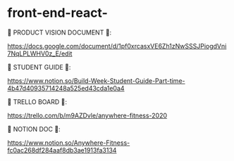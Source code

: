 # front-end-react-


🌟 PRODUCT VISION DOCUMENT 🌟:

https://docs.google.com/document/d/1pf0xrcasxVE6Zh1zNwSSSJPiogdVni7NqLPLWHV0z_E/edit

🌟 STUDENT GUIDE 🌟:

https://www.notion.so/Build-Week-Student-Guide-Part-time-4b47d40935714248a525ed43cda1e0a4

🌟 TRELLO BOARD 🌟:

https://trello.com/b/m9AZDvle/anywhere-fitness-2020

🌟 NOTION DOC 🌟:

https://www.notion.so/Anywhere-Fitness-fc0ac268df284aaf8db3ae1913fa3134
